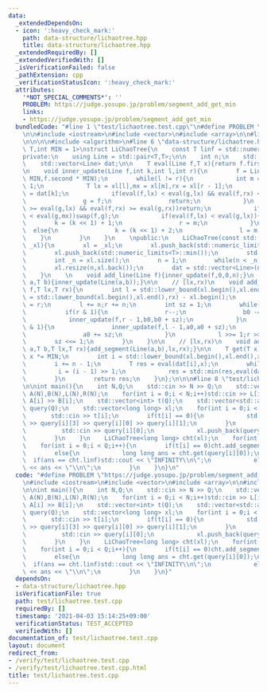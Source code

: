 ```yaml
---
data:
  _extendedDependsOn:
  - icon: ':heavy_check_mark:'
    path: data-structure/lichaotree.hpp
    title: data-structure/lichaotree.hpp
  _extendedRequiredBy: []
  _extendedVerifiedWith: []
  _isVerificationFailed: false
  _pathExtension: cpp
  _verificationStatusIcon: ':heavy_check_mark:'
  attributes:
    '*NOT_SPECIAL_COMMENTS*': ''
    PROBLEM: https://judge.yosupo.jp/problem/segment_add_get_min
    links:
    - https://judge.yosupo.jp/problem/segment_add_get_min
  bundledCode: "#line 1 \"test/lichaotree.test.cpp\"\n#define PROBLEM \"https://judge.yosupo.jp/problem/segment_add_get_min\"\
    \n\n#include <iostream>\n#include <vector>\n#include <array>\n\n#line 1 \"data-structure/lichaotree.hpp\"\
    \n\n\n\n#include <algorithm>\n#line 6 \"data-structure/lichaotree.hpp\"\n\ntemplate<class\
    \ T,int MIN = 1>\nstruct LiChaoTree{\n    const T linf = std::numeric_limits<T>::max();\n\
    private:\n    using Line = std::pair<T,T>;\n\n    int n;\n    std::vector<T> xl;\n\
    \    std::vector<Line> dat;\n\n    T eval(Line f,T x){return f.first * x + f.second;}\n\
    \n    void inner_update(Line f,int k,int l,int r){\n        f = Line(f.first *\
    \ MIN,f.second * MIN);\n        while(l != r){\n            int m = (l + r) >>\
    \ 1;\n            T lx = xl[l],mx = xl[m],rx = xl[r - 1];\n            Line &g\
    \ = dat[k];\n            if(eval(f,lx) < eval(g,lx) && eval(f,rx) < eval(g,rx)){\n\
    \                g = f;\n                return;\n            }\n            if(eval(f,lx)\
    \ >= eval(g,lx) && eval(f,rx) >= eval(g,rx))return;\n            if(eval(f,mx)\
    \ < eval(g,mx))swap(f,g);\n            if(eval(f,lx) < eval(g,lx)){\n        \
    \        k = (k << 1) + 1;\n                r = m;\n            }\n          \
    \  else{\n                k = (k << 1) + 2;\n                l = m;\n        \
    \    }\n        }\n    }\n    \npublic:\n    LiChaoTree(const std::vector<T>&\
    \ _xl){\n        xl = _xl;\n        xl.push_back(std::numeric_limits<T>::max());\n\
    \        xl.push_back(std::numeric_limits<T>::min());\n        std::sort(xl.begin(),xl.end());xl.erase(std::unique(xl.begin(),xl.end()),xl.end());\n\
    \        int _n = xl.size();\n        n = 1;\n        while(n < _n)n <<= 1;\n\
    \        xl.resize(n,xl.back());\n        dat = std::vector<Line>(n << 1,Line(0,linf));\n\
    \    }\n    \n    void add_line(Line f){inner_update(f,0,0,n);}\n    void add_line(T\
    \ a,T b){inner_update(Line(a,b));}\n\n    // [lx,rx)\n    void add_segment(Line\
    \ f,T lx,T rx){\n        int l = std::lower_bound(xl.begin(),xl.end(),lx) - xl.begin(),r\
    \ = std::lower_bound(xl.begin(),xl.end(),rx) - xl.begin();\n        int a0 = l,b0\
    \ = r;\n        l += n;r += n;\n        int sz = 1;\n        while(l < r){\n \
    \           if(r & 1){\n                r--;\n                b0 -= sz;\n    \
    \            inner_update(f,r - 1,b0,b0 + sz);\n            }\n            if(l\
    \ & 1){\n                inner_update(f,l - 1,a0,a0 + sz);\n                l++;\n\
    \                a0 += sz;\n            }\n            l >>= 1;r >>= 1;\n    \
    \        sz <<= 1;\n        }\n    }\n\n    // [lx,rx)\n    void add_segment(T\
    \ a,T b,T lx,T rx){add_segment(Line(a,b),lx,rx);}\n\n    T get(T x){\n       \
    \ x *= MIN;\n        int i = std::lower_bound(xl.begin(),xl.end(),x) - xl.begin();\n\
    \        i += n - 1;\n        T res = eval(dat[i],x);\n        while(i){\n   \
    \         i = (i - 1) >> 1;\n            res = std::min(res,eval(dat[i],x));\n\
    \        }\n        return res;\n    }\n};\n\n\n#line 8 \"test/lichaotree.test.cpp\"\
    \n\nint main(){\n    int N,Q;\n    std::cin >> N >> Q;\n    std::vector<long long>\
    \ A(N),B(N),L(N),R(N);\n    for(int i = 0;i < N;i++)std::cin >> L[i] >> R[i] >>\
    \ A[i] >> B[i];\n    std::vector<int> t(Q);\n    std::vector<std::array<long long,4>>\
    \ query(Q);\n    std::vector<long long> xl;\n    for(int i = 0;i < Q;i++){\n \
    \       std::cin >> t[i];\n        if(t[i] == 0){\n            std::cin >> query[i][2]\
    \ >> query[i][3] >> query[i][0] >> query[i][1];\n        }\n        else{\n  \
    \          std::cin >> query[i][0];\n            xl.push_back(query[i][0]);\n\
    \        }\n    }\n    LiChaoTree<long long> cht(xl);\n    for(int i = 0;i < N;i++)cht.add_segment(A[i],B[i],L[i],R[i]);\n\
    \    for(int i = 0;i < Q;i++){\n        if(t[i] == 0)cht.add_segment(query[i][0],query[i][1],query[i][2],query[i][3]);\n\
    \        else{\n            long long ans = cht.get(query[i][0]);\n          \
    \  if(ans == cht.linf)std::cout << \"INFINITY\\n\";\n            else std::cout\
    \ << ans << \"\\n\";\n        }\n    }\n}\n"
  code: "#define PROBLEM \"https://judge.yosupo.jp/problem/segment_add_get_min\"\n\
    \n#include <iostream>\n#include <vector>\n#include <array>\n\n#include \"../data-structure/lichaotree.hpp\"\
    \n\nint main(){\n    int N,Q;\n    std::cin >> N >> Q;\n    std::vector<long long>\
    \ A(N),B(N),L(N),R(N);\n    for(int i = 0;i < N;i++)std::cin >> L[i] >> R[i] >>\
    \ A[i] >> B[i];\n    std::vector<int> t(Q);\n    std::vector<std::array<long long,4>>\
    \ query(Q);\n    std::vector<long long> xl;\n    for(int i = 0;i < Q;i++){\n \
    \       std::cin >> t[i];\n        if(t[i] == 0){\n            std::cin >> query[i][2]\
    \ >> query[i][3] >> query[i][0] >> query[i][1];\n        }\n        else{\n  \
    \          std::cin >> query[i][0];\n            xl.push_back(query[i][0]);\n\
    \        }\n    }\n    LiChaoTree<long long> cht(xl);\n    for(int i = 0;i < N;i++)cht.add_segment(A[i],B[i],L[i],R[i]);\n\
    \    for(int i = 0;i < Q;i++){\n        if(t[i] == 0)cht.add_segment(query[i][0],query[i][1],query[i][2],query[i][3]);\n\
    \        else{\n            long long ans = cht.get(query[i][0]);\n          \
    \  if(ans == cht.linf)std::cout << \"INFINITY\\n\";\n            else std::cout\
    \ << ans << \"\\n\";\n        }\n    }\n}"
  dependsOn:
  - data-structure/lichaotree.hpp
  isVerificationFile: true
  path: test/lichaotree.test.cpp
  requiredBy: []
  timestamp: '2021-04-03 15:14:25+09:00'
  verificationStatus: TEST_ACCEPTED
  verifiedWith: []
documentation_of: test/lichaotree.test.cpp
layout: document
redirect_from:
- /verify/test/lichaotree.test.cpp
- /verify/test/lichaotree.test.cpp.html
title: test/lichaotree.test.cpp
---
```

